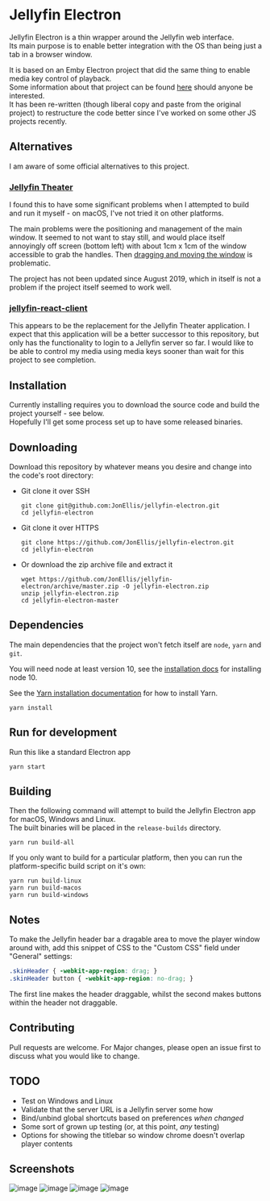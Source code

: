 # Jellyfin Electron

Jellyfin Electron is a thin wrapper around the Jellyfin web interface.  
Its main purpose is to enable better integration with the OS than being just a tab in a browser window.

It is based on an Emby Electron project that did the same thing to enable media key control of playback.  
Some information about that project can be found [here](https://www.jon-ellis.co.uk/blog/emby-electron) should anyone be
interested.  
It has been re-written (though liberal copy and paste from the original project) to restructure the code better since
I've worked on some other JS projects recently.

## Alternatives

I am aware of some official alternatives to this project.

### [Jellyfin Theater](https://github.com/jellyfin/jellyfin-theater-electron)  

I found this to have some significant problems when I attempted to build and run it myself - on macOS, I've not tried it
on other platforms.

The main problems were the positioning and management of the main window.
It seemed to not want to stay still, and would place itself annoyingly off screen (bottom left) with about 1cm x 1cm of
the window accessible to grab the handles.
Then [dragging and moving the window](https://github.com/jellyfin/jellyfin-theater-electron/issues/28) is problematic.

The project has not been updated since August 2019, which in itself is not a problem if the project itself seemed to
work well.

### [jellyfin-react-client](https://github.com/jellyfin/jellyfin-react-client)

This appears to be the replacement for the Jellyfin Theater application.
I expect that this application will be a better successor to this repository, but only has the functionality to login to
a Jellyfin server so far.
I would like to be able to control my media using media keys sooner than wait for this project to see completion.

## Installation

Currently installing requires you to download the source code and build the project yourself - see below.  
Hopefully I'll get some process set up to have some released binaries.

## Downloading

Download this repository by whatever means you desire and change into the code's root directory:

- Git clone it over SSH
  ``` shell
  git clone git@github.com:JonEllis/jellyfin-electron.git
  cd jellyfin-electron
  ```

- Git clone it over HTTPS
  ``` shell
  git clone https://github.com/JonEllis/jellyfin-electron.git
  cd jellyfin-electron
  ```

- Or download the zip archive file and extract it
  ``` shell
  wget https://github.com/JonEllis/jellyfin-electron/archive/master.zip -O jellyfin-electron.zip
  unzip jellyfin-electron.zip
  cd jellyfin-electron-master
  ```

## Dependencies

The main dependencies that the project won't fetch itself are `node`, `yarn` and `git`.

You will need node at least version 10, see the
[installation docs](https://github.com/nodesource/distributions/blob/master/README.md) for installing node 10.

See the [Yarn installation documentation](https://classic.yarnpkg.com/en/docs/install) for how to install Yarn.

``` shell
yarn install
```

## Run for development

Run this like a standard Electron app

``` shell
yarn start
```

## Building

Then the following command will attempt to build the Jellyfin Electron app for macOS, Windows and Linux.  
The built binaries will be placed in the `release-builds` directory.

``` shell
yarn run build-all
```

If you only want to build for a particular platform, then you can run the platform-specific build script on it's own:

``` shell
yarn run build-linux
yarn run build-macos
yarn run build-windows
```

## Notes

To make the Jellyfin header bar a dragable area to move the player window around with, add this snippet of CSS to the
"Custom CSS" field under "General" settings:

``` css
.skinHeader { -webkit-app-region: drag; }
.skinHeader button { -webkit-app-region: no-drag; }
```

The first line makes the header draggable, whilst the second makes buttons within the header not draggable.

## Contributing

Pull requests are welcome. For Major changes, please open an issue first to discuss what you would like to change.

## TODO

- Test on Windows and Linux
- Validate that the server URL is a Jellyfin server some how
- Bind/unbind global shortcuts based on preferences _when changed_
- Some sort of grown up testing (or, at this point, _any_ testing)
- Options for showing the titlebar so window chrome doesn't overlap player contents

## Screenshots

![image](screenshots/server.png)
![image](screenshots/player-login.png)
![image](screenshots/preferences.png)
![image](screenshots/about.png)
